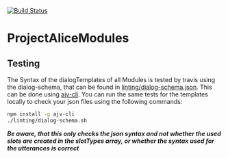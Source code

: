 [![Build Status](https://travis-ci.org/project-alice-powered-by-snips/ProjectAliceModules.svg?branch=master)](https://travis-ci.org/project-alice-powered-by-snips/ProjectAliceModules)

# ProjectAliceModules

## Testing
The Syntax of the dialogTemplates of all Modules is tested by travis using the dialog-schema, that can be found in [linting/dialog-schema.json](https://github.com/project-alice-powered-by-snips/ProjectAliceModules/blob/master/linting/dialog-schema.json). This can be done using [ajv-cli](https://www.npmjs.com/package/ajv-cli). You can run the same tests for the templates locally to check your json files using the following commands:
```bash
npm install -g ajv-cli
./linting/dialog-schema.sh 
```
***Be aware, that this only checks the json syntax and not whether the used slots are created in the slotTypes array, or whether the syntax used for the utterances is correct***
